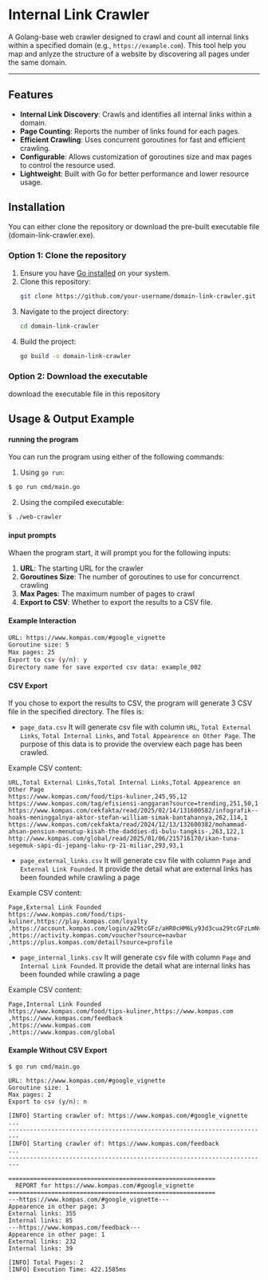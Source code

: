 # Internal Link Crawler

A Golang-base web crawler designed to crawl and count all internal links within a specified domain (e.g., `https://example.com`). This tool help you map and anlyze the structure of a website by discovering all pages under the same domain.

---

## Features

- **Internal Link Discovery**: Crawls and identifies all internal links within a domain.
- **Page Counting**: Reports the number of links found for each pages.
- **Efficient Crawling**: Uses concurrent goroutines for fast and efficient crawling.
- **Configurable**: Allows customization of goroutines size and max pages to control the resource used.
- **Lightweight**: Built with Go for better performance and lower resource usage.

## Installation

You can either clone the repository or download the pre-built executable file (domain-link-crawler.exe).

### Option 1: Clone the repository

1. Ensure you have [Go installed](https://golang.org/doc/install) on your system.
2. Clone this repository:
   ```bash
   git clone https://github.com/your-username/domain-link-crawler.git
   ```
3. Navigate to the project directory:
   ```bash
   cd domain-link-crawler
   ```
4. Build the project:
   ```bash
   go build -o domain-link-crawler
   ```

### Option 2: Download the executable

download the executable file in this repository

## Usage & Output Example

#### running the program

You can run the program using either of the following commands:

1. Using `go run`:

```bash
$ go run cmd/main.go
```

2. Using the compiled executable:

```bash
$ ./web-crawler
```

#### input prompts

Whaen the program start, it will prompt you for the following inputs:

1. **URL**: The starting URL for the crawler
2. **Goroutines Size**: The number of goroutines to use for concurrenct crawling
3. **Max Pages**: The maximum number of pages to crawl
4. **Export to CSV**: Whether to export the results to a CSV file.

#### Example Interaction

```bash
URL: https://www.kompas.com/#google_vignette
Goroutine size: 5
Max pages: 25
Export to csv (y/n): y
Directory name for save exported csv data: example_002
```

#### CSV Export

If you chose to export the results to CSV, the program will generate 3 CSV file in the specified directory. The files is:

- `page_data.csv`
  It will generate csv file with column `URL`, `Total External Links`, `Total Internal Links`, and `Total Appearence on Other Page`. The purpose of this data is to provide the overview each page has been crawled.

Example CSV content:

```
URL,Total External Links,Total Internal Links,Total Appearence on Other Page
https://www.kompas.com/food/tips-kuliner,245,95,12
https://www.kompas.com/tag/efisiensi-anggaran?source=trending,251,50,1
https://www.kompas.com/cekfakta/read/2025/02/14/131600582/infografik--hoaks-meninggalnya-aktor-stefan-william-simak-bantahannya,262,114,1
https://www.kompas.com/cekfakta/read/2024/12/13/132600382/mohammad-ahsan-pensiun-menutup-kisah-the-daddies-di-bulu-tangkis-,263,122,1
http://www.kompas.com/global/read/2025/01/06/215716170/ikan-tuna-segemuk-sapi-di-jepang-laku-rp-21-miliar,293,93,1
```

- `page_external_links.csv`
  It will generate csv file with column `Page` and `External Link Founded`. It provide the detail what are external links has been founded while crawling a page

Example CSV content:

```
Page,External Link Founded
https://www.kompas.com/food/tips-kuliner,https://play.kompas.com/loyalty
,https://account.kompas.com/login/a29tcGFz/aHR0cHM6Ly93d3cua29tcGFzLmNvbS9mb29kL3RpcHMta3VsaW5lcg==
,https://activity.kompas.com/voucher?source=navbar
,https://plus.kompas.com/detail?source=profile
```

- `page_internal_links.csv`
  It will generate csv file with column `Page` and `Internal Link Founded`. It provide the detail what are internal links has been founded while crawling a page

Example CSV content:

```
Page,Internal Link Founded
https://www.kompas.com/food/tips-kuliner,https://www.kompas.com
,https://www.kompas.com/feedback
,https://www.kompas.com
,https://www.kompas.com/global
```

#### Example Without CSV Export

```
$ go run cmd/main.go

URL: https://www.kompas.com/#google_vignette
Goroutine size: 1
Max pages: 2
Export to csv (y/n): n

[INFO] Starting crawler of: https://www.kompas.com/#google_vignette
...
-------------------------------------------------------------------------
[INFO] Starting crawler of: https://www.kompas.com/feedback
...
-------------------------------------------------------------------------

==========================================================
  REPORT for https://www.kompas.com/#google_vignette
==========================================================
---https://www.kompas.com/#google_vignette---
Appearence in other page: 3
External links: 355
Internal links: 85
---https://www.kompas.com/feedback---
Appearence in other page: 1
External links: 232
Internal links: 39

[INFO] Total Pages: 2
[INFO] Execution Time: 422.1585ms
```

